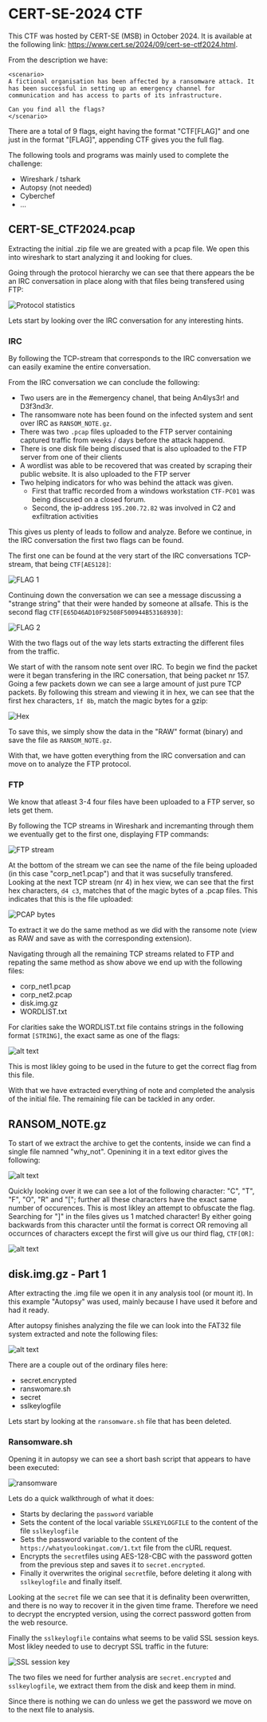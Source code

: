 # CERT-SE-2024 CTF

This CTF was hosted by CERT-SE (MSB) in October 2024. It is available at the following link: https://www.cert.se/2024/09/cert-se-ctf2024.html.

From the description we have:

```
<scenario>
A fictional organisation has been affected by a ransomware attack. It has been successful in setting up an emergency channel for communication and has access to parts of its infrastructure.

Can you find all the flags?
</scenario>
```

There are a total of 9 flags, eight having the format "CTF[FLAG]" and one just in the format "[FLAG]", appending CTF gives you the full flag.

The following tools and programs was mainly used to complete the challenge:

- Wireshark / tshark
- Autopsy (not needed)
- Cyberchef
- ...

## CERT-SE_CTF2024.pcap

Extracting the initial .zip file we are greated with a pcap file. We open this into wireshark to start analyzing it and looking for clues.

Going through the protocol hierarchy we can see that there appears the be an IRC conversation in place along with that files being transfered using FTP:

![Protocol statistics](images/protocol_hierarchy_1.png)

Lets start by looking over the IRC conversation for any interesting hints.

### IRC

By following the TCP-stream that corresponds to the IRC conversation we can easily examine the entire conversation.

From the IRC conversation we can conclude the following:

- Two users are in the #emergency chanel, that being An4lys3r! and D3f3nd3r.
- The ransomware note has been found on the infected system and sent over IRC as `RANSOM_NOTE.gz`.
- There was two `.pcap` files uploaded to the FTP server containing captured traffic from weeks / days before the attack happend.
- There is one disk file being discused that is also uploaded to the FTP server from one of their clients
- A wordlist was able to be recovered that was created by scraping their public website. It is also uploaded to the FTP server
- Two helping indicators for who was behind the attack was given.
  - First that traffic recorded from a windows workstation `CTF-PC01` was being discused on a closed forum.
  - Second, the ip-address `195.200.72.82` was involved in C2 and exfiltration activities

This gives us plenty of leads to follow and analyze. Before we continue, in the IRC conversation the first two flags can be found.

The first one can be found at the very start of the IRC conversations TCP-stream, that being `CTF[AES128]`:

![FLAG 1](images/flag1.png)

Continuing down the conversation we can see a message discussing a "strange string" that their were handed by someone at allsafe. This is the second flag `CTF[E65D46AD10F92508F500944B53168930]`:

![FLAG 2](images/flag2.png)

With the two flags out of the way lets starts extracting the different files from the traffic.

We start of with the ransom note sent over IRC. To begin we find the packet were it began transfering in the IRC conersation, that being packet nr 157. Going a few packets down we can see a large amount of just pure TCP packets. By following this stream and viewing it in hex, we can see that the first hex characters, `1f 8b`, match the magic bytes for a gzip:

![Hex](images/gz_bytes.png)

To save this, we simply show the data in the "RAW" format (binary) and save the file as `RANSOM_NOTE.gz`.

With that, we have gotten everything from the IRC conversation and can move on to analyze the FTP protocol.

### FTP

We know that atleast 3-4 four files have been uploaded to a FTP server, so lets get them.

By following the TCP streams in Wireshark and incremanting through them we eventually get to the first one, displaying FTP commands:

![FTP stream](images/ftp_stream.png)

At the bottom of the stream we can see the name of the file being uploaded (in this case "corp_net1.pcap") and that it was sucsefully transfered. Looking at the next TCP stream (nr 4) in hex view, we can see that the first hex characters, `d4 c3`, matches that of the magic bytes of a .pcap files. This indicates that this is the file uploaded:

![PCAP bytes](images/pcap_bytes.png)

To extract it we do the same method as we did with the ransome note (view as RAW and save as with the corresponding extension).

Navigating through all the remaining TCP streams related to FTP and repating the same method as show above we end up with the following files:

- corp_net1.pcap
- corp_net2.pcap
- disk.img.gz
- WORDLIST.txt

For clarities sake the WORDLIST.txt file contains strings in the following format `[STRING]`, the exact same as one of the flags:

![alt text](images/WORDLIST.png)

This is most likley going to be used in the future to get the correct flag from this file.

With that we have extracted everything of note and completed the analysis of the initial file. The remaining file can be tackled in any order.

## RANSOM_NOTE.gz

To start of we extract the archive to get the contents, inside we can find a single file namned "why_not". Openining it in a text editor gives the following:

![alt text](images/ransom_note.png)

Quickly looking over it we can see a lot of the following character: "C", "T", "F", "O", "R" and "\["; further all these characters have the exact same number of occurences. This is most likley an attempt to obfuscate the flag. Searching for "\]" in the files gives us 1 matched character! By either going backwards from this character until the format is correct OR removing all occurnces of characters except the first will give us our third flag, `CTF[OR]`:

![alt text](images/flag3.png)

## disk.img.gz - Part 1

After extracting the .img file we open it in any analysis tool (or mount it). In this example "Autopsy" was used, mainly because I have used it before and had it ready.

After autopsy finishes analyzing the file we can look into the FAT32 file system extracted and note the following files:

![alt text](images/disk.png)

There are a couple out of the ordinary files here:

- secret.encrypted
- ranswomare.sh
- secret
- sslkeylogfile

Lets start by looking at the `ransomware.sh` file that has been deleted.

### Ransomware.sh

Opening it in autopsy we can see a short bash script that appears to have been executed:

![ransomware](images/ransomware.png)

Lets do a quick walkthrough of what it does:

- Starts by declaring the `password` variable
- Sets the content of the local variable `SSLKEYLOGFILE` to the content of the file `sslkeylogfile`
- Sets the password variable to the content of the `https://whatyoulookingat.com/1.txt` file from the cURL request.
- Encrypts the `secret`files using AES-128-CBC with the password gotten from the previous step and saves it to `secret.encrypted`.
- Finally it overwrites the original `secret`file, before deleting it along with `sslkeylogfile` and finally itself.

Looking at the `secret` file we can see that it is definality been overwritten, and there is no way to recover it in the given time frame. Therefore we need to decrypt the encrypted version, using the correct password gotten from the web resource.

Finally the `sslkeylogfile` contains what seems to be valid SSL session keys. Most likley needed to use to decrypt SSL traffic in the future:

![SSL session key](images/sslkeylogfile.png)

The two files we need for further analysis are `secret.encrypted` and `sslkeylogfile`, we extract them from the disk and keep them in mind.

Since there is nothing we can do unless we get the password we move on to the next file to analysis.
